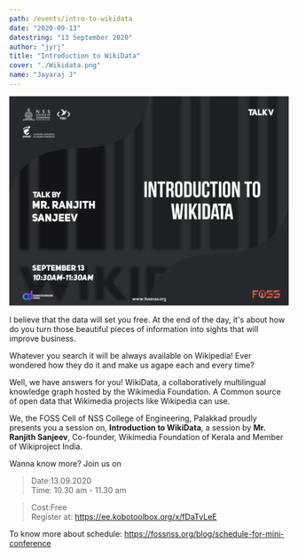 ```yaml
---
path: /events/intro-to-wikidata
date: "2020-09-13"
datestring: "13 September 2020"
author: "jyrj"
title: "Introduction to WikiData"
cover: "./Wikidata.png"
name: "Jayaraj J"
---
```


![Poster](./Wikidata.png)

I believe that the data will set you free. At the end of the day, it's about how do you turn those beautiful pieces of information into sights that will improve business.

Whatever you search it will be always available on Wikipedia! Ever wondered how they do it and make us agape each and every time?

Well, we have answers for you! WikiData, a collaboratively multilingual knowledge graph hosted by the Wikimedia Foundation. A Common source of open data that Wikimedia projects like Wikipedia can use. 

We, the FOSS Cell of NSS College of Engineering, Palakkad proudly presents you a session on, **Introduction to WikiData**, a session by **Mr. Ranjith Sanjeev**, Co-founder, Wikimedia Foundation of Kerala and Member of Wikiproject India.

Wanna know more? Join us on

> Date:13.09.2020<br>
> Time: 10.30 am - 11.30 am

> Cost:Free<br>
> Register at: https://ee.kobotoolbox.org/x/fDaTvLeE

To know more about schedule: https://fossnss.org/blog/schedule-for-mini-conference